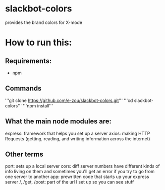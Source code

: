 # slackbot-colors
provides the brand colors for X-mode

# How to run this:
## Requirements:
- npm

## Commands
'''git clone https://github.com/e-zou/slackbot-colors.git'''
'''cd slackbot-colors'''
'''npm install'''

## What the main node modules are:
express: framework that helps you set up a server
axios: making HTTP Requests (getting, reading, and writing information across the internet)

## Other terms
port: sets up a local server 
cors: diff server numbers have different kinds of info living on them and sometimes you'll get an error if you try to go from one server to another
app: prewritten code that starts up your express server
/, /get, /post: part of the url I set up so you can see stuff
